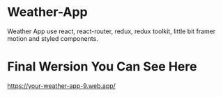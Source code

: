 # Weather-App
Weather App use react, react-router, redux, redux toolkit, little bit framer motion and styled components.

# Final Wersion You Can See Here
https://your-weather-app-9.web.app/